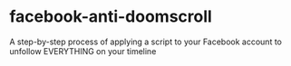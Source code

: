 # facebook-anti-doomscroll
A step-by-step process of applying a script to your Facebook account to unfollow EVERYTHING on your timeline
